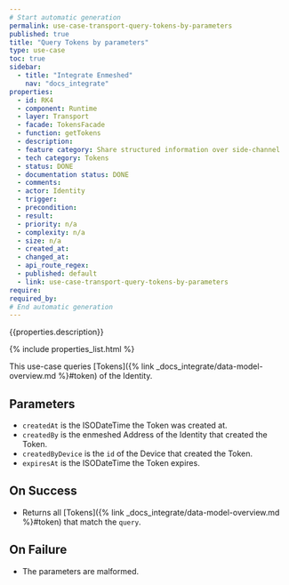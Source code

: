 ```yaml
---
# Start automatic generation
permalink: use-case-transport-query-tokens-by-parameters
published: true
title: "Query Tokens by parameters"
type: use-case
toc: true
sidebar:
  - title: "Integrate Enmeshed"
    nav: "docs_integrate"
properties:
  - id: RK4
  - component: Runtime
  - layer: Transport
  - facade: TokensFacade
  - function: getTokens
  - description:
  - feature category: Share structured information over side-channel
  - tech category: Tokens
  - status: DONE
  - documentation status: DONE
  - comments:
  - actor: Identity
  - trigger:
  - precondition:
  - result:
  - priority: n/a
  - complexity: n/a
  - size: n/a
  - created_at:
  - changed_at:
  - api_route_regex:
  - published: default
  - link: use-case-transport-query-tokens-by-parameters
require:
required_by:
# End automatic generation
---
```


{{properties.description}}

{% include properties_list.html %}

This use-case queries [Tokens]({% link _docs_integrate/data-model-overview.md %}#token) of the Identity.

## Parameters

- `createdAt` is the ISODateTime the Token was created at.
- `createdBy` is the enmeshed Address of the Identity that created the Token.
- `createdByDevice` is the `id` of the Device that created the Token.
- `expiresAt` is the ISODateTime the Token expires.

## On Success

- Returns all [Tokens]({% link _docs_integrate/data-model-overview.md %}#token) that match the `query`.

## On Failure

- The parameters are malformed.
